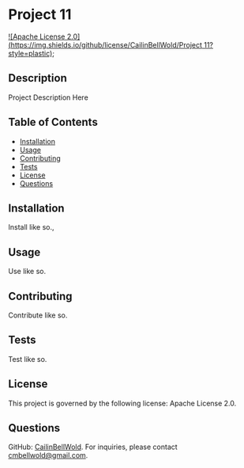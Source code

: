 # Project 11

  [![Apache License 2.0](https://img.shields.io/github/license/CailinBellWold/Project 11?style=plastic)](https://opensource.org/licenses/Apache-2.0);

  ## Description
  Project Description Here
  
  ## Table of Contents
  - [Installation](#Installation)
  - [Usage](#Usage)
  - [Contributing](#Contributing)
  - [Tests](#Tests)
  - [License](#License)
  - [Questions](#Questions)
  
  ## Installation
  Install like so.,
  
  ## Usage
  Use like so.
  
  ## Contributing
  Contribute like so.
  
  ## Tests
  Test like so.
  
  ## License
  This project is governed by the following license: Apache License 2.0.
  
  ## Questions
  GitHub: [CailinBellWold](https://github.com/CailinBellWold).
  For inquiries, please contact cmbellwold@gmail.com.